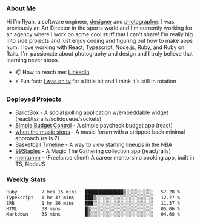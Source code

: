 ### About Me
Hi I’m Ryan, a software engineer, [designer](https://www.denvermullets.com/video) and [photographer](https://www.denvermullets.com/). I was previously an Art Director in the sports world and I'm currently working for an agency where I work on some cool stuff that I can't share! I'm really big into side projects and just enjoy coding and figuring out how to make apps hum. I love working with React, Typescript, Node.js, Ruby, and Ruby on Rails. I'm passionate about photography and design and I truly believe that learning never stops.

- 📫 How to reach me: [LinkedIn](https://www.linkedin.com/in/ryanvaznis)
- ⚡ Fun fact: [I was on tv](https://vimeo.com/381425882) for a little bit and I think it's still in rotation

### Deployed Projects
- [BallotBox](https://voteballotbox.com/) - A social polling application w/embeddable widget (react/ts/rails/solidqueue/sockets)
- [Simple Budget Control](https://simplebudgetcontrol.com/) - A simple paycheck budget app (react)
- [when the music stops](https://whenthemusicstops.net) - A music forum with a stripped back minimal approach (rails 7)
- [Basketball Timeline](https://basketball-timeline.com/?team=PHO&year=2023) - A way to view starting lineups in the NBA
- [99Staples](https://www.99staples.com/collections/denvermullets/9) - A Magic The Gathering collection app (react/rails)
- [mentumm](https://portal.mentumm.com/) - (Freelance client) A career mentorship booking app, built in TS, NodeJS

### Weekly Stats
<!--START_SECTION:waka-->

```txt
Ruby         7 hrs 15 mins   ██████████████▒░░░░░░░░░░   57.28 %
TypeScript   1 hr 37 mins    ███▒░░░░░░░░░░░░░░░░░░░░░   12.77 %
ERB          1 hr 26 mins    ███░░░░░░░░░░░░░░░░░░░░░░   11.37 %
HTML         38 mins         █▒░░░░░░░░░░░░░░░░░░░░░░░   05.06 %
Markdown     35 mins         █▒░░░░░░░░░░░░░░░░░░░░░░░   04.68 %
```

<!--END_SECTION:waka-->
